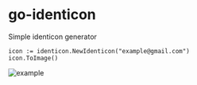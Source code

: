 # go-identicon

Simple identicon generator

```
icon := identicon.NewIdenticon("example@gmail.com")
icon.ToImage()
```

![example](https://i.imgur.com/shwymXA.png)
